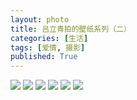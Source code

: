 ```yaml
---
layout: photo
title: 吕立青拍的壁纸系列（二）
categories: [生活]
tags: [爱情, 摄影]
published: True
---
```


![](https://raw.sevencdn.com/JimmyLv/images/master/images/S50616-162617.jpg)
![](https://raw.sevencdn.com/JimmyLv/images/master/images/S50616-162654.jpg)
![](https://raw.sevencdn.com/JimmyLv/images/master/images/S50616-162720.jpg)
![](https://raw.sevencdn.com/JimmyLv/images/master/images/S50616-162738.jpg)
![](https://raw.sevencdn.com/JimmyLv/images/master/images/S50616-162805.jpg)
![](https://raw.sevencdn.com/JimmyLv/images/master/images/S50616-163002.jpg)
